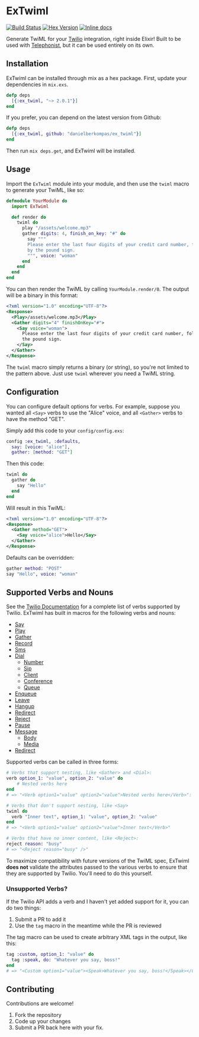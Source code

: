 ExTwiml 
===================
[![Build Status](https://travis-ci.org/danielberkompas/ex_twiml.svg)](https://travis-ci.org/danielberkompas/ex_twiml)
[![Hex Version](http://img.shields.io/hexpm/v/ex_twiml.svg)](https://hex.pm/packages/ex_twiml)
[![Inline docs](http://inch-ci.org/github/danielberkompas/ex_twiml.svg?branch=master)](http://inch-ci.org/github/danielberkompas/extwiml)

Generate TwiML for your [Twilio](http://twilio.com) integration, right inside
Elixir! Built to be used with [Telephonist](https://github.com/danielberkompas/telephonist), 
but it can be used entirely on its own.

## Installation

ExTwiml can be installed through mix as a hex package. First, update your 
dependencies in `mix.exs`.

```elixir
defp deps
  [{:ex_twiml, "~> 2.0.1"}]
end
```

If you prefer, you can depend on the latest version from Github:

```elixir
defp deps
  [{:ex_twiml, github: "danielberkompas/ex_twiml"}]
end
```

Then run `mix deps.get`, and ExTwiml will be installed.

## Usage

Import the `ExTwiml` module into your module, and then use the `twiml` macro to 
generate your TwiML, like so:

```elixir
defmodule YourModule do
  import ExTwiml

  def render do
    twiml do
      play "/assets/welcome.mp3"
      gather digits: 4, finish_on_key: "#" do
        say """
        Please enter the last four digits of your credit card number, followed 
        by the pound sign.
        """, voice: "woman"
      end
    end
  end
end
```

You can then render the TwiML by calling `YourModule.render/0`. The output will 
be a binary in this format:

```xml
<?xml version="1.0" encoding="UTF-8"?>
<Response>
  <Play>/assets/welcome.mp3</Play>
  <Gather digits="4" finishOnKey="#">
    <Say voice="woman">
      Please enter the last four digits of your credit card number, followed by
      the pound sign.
    </Say>
  </Gather>
</Response>
```

The `twiml` macro simply returns a binary (or string), so you're not limited to
the pattern above. Just use `twiml` wherever you need a TwiML string.

## Configuration

You can configure default options for verbs. For example, suppose you wanted all
`<Say>` verbs to use the "Alice" voice, and all `<Gather>` verbs to have the
method "GET".

Simply add this code to your `config/config.exs`:

```elixir
config :ex_twiml, :defaults,
  say: [voice: "alice"],
  gather: [method: "GET"]
```

Then this code:

```elixir
twiml do
  gather do
    say "Hello"
  end
end
```

Will result in this TwiML:

```xml
<?xml version="1.0" encoding="UTF-8"?>
<Response>
  <Gather method="GET">
    <Say voice="alice">Hello</Say>
  </Gather>
</Response>
```

Defaults can be overridden:

```elixir
gather method: "POST"
say "Hello", voice: "woman"
```

## Supported Verbs and Nouns
See the [Twilio Documentation](https://www.twilio.com/docs/api/twiml) for a
complete list of verbs supported by Twilio. ExTwiml has built in macros for the
following verbs and nouns:

- [Say](https://www.twilio.com/docs/api/2010-04-01/twiml/say)
- [Play](https://www.twilio.com/docs/api/2010-04-01/twiml/play)
- [Gather](https://www.twilio.com/docs/api/2010-04-01/twiml/gather)
- [Record](https://www.twilio.com/docs/api/2010-04-01/twiml/record)
- [Sms](https://www.twilio.com/docs/api/2010-04-01/twiml/sms)
- [Dial](https://www.twilio.com/docs/api/2010-04-01/twiml/dial)
    - [Number](https://www.twilio.com/docs/api/2010-04-01/twiml/number)
    - [Sip](https://www.twilio.com/docs/api/2010-04-01/twiml/sip)
    - [Client](https://www.twilio.com/docs/api/2010-04-01/twiml/client)
    - [Conference](https://www.twilio.com/docs/api/2010-04-01/twiml/conference)
    - [Queue](https://www.twilio.com/docs/api/2010-04-01/twiml/queue)
- [Enqueue](https://www.twilio.com/docs/api/2010-04-01/twiml/enqueue)
- [Leave](https://www.twilio.com/docs/api/2010-04-01/twiml/leave)
- [Hangup](https://www.twilio.com/docs/api/2010-04-01/twiml/hangup)
- [Redirect](https://www.twilio.com/docs/api/2010-04-01/twiml/redirect)
- [Reject](https://www.twilio.com/docs/api/2010-04-01/twiml/reject)
- [Pause](https://www.twilio.com/docs/api/2010-04-01/twiml/pause)
- [Message](https://www.twilio.com/docs/api/2010-04-01/twiml/message)
    - [Body](https://www.twilio.com/docs/api/2010-04-01/twiml/body)
    - [Media](https://www.twilio.com/docs/api/2010-04-01/twiml/media)
- [Redirect](https://www.twilio.com/docs/api/2010-04-01/twiml/redirect)

Supported verbs can be called in three forms:

```elixir
# Verbs that support nesting, like <Gather> and <Dial>:
verb option_1: "value", option_2: "value" do
    # Nested verbs here
end
# => "<Verb option1="value" option2="value">Nested verbs here</Verb>":

# Verbs that don't support nesting, like <Say>
twiml do
  verb "Inner text", option_1: "value", option_2: "value"
end
# => "<Verb option1="value" option2="value">Inner text</Verb>"

# Verbs that have no inner content, like <Reject>:
reject reason: "busy"
# => "<Reject reason="busy" />"
```

To maximize compatibility with future versions of the TwiML spec, ExTwiml
**does not** validate the attributes passed to the various verbs to ensure that
they are supported by Twilio. You'll need to do this yourself.

### Unsupported Verbs?
If the Twilio API adds a verb and I haven't yet added support for it, you can do
two things:

1. Submit a PR to add it
2. Use the `tag` macro in the meantime while the PR is reviewed

The tag macro can be used to create arbitrary XML tags in the output, like this:

```elixir
tag :custom, option_1: "value" do
  tag :speak, do: "Whatever you say, boss!"
end
# => "<Custom option1="value"><Speak>Whatever you say, boss!</Speak></Custom>"
```

## Contributing

Contributions are welcome!

1. Fork the repository
2. Code up your changes
3. Submit a PR back here with your fix.
